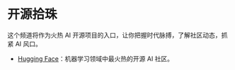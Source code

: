 # 开源拾珠

这个频道将作为火热 AI 开源项目的入口，让你把握时代脉搏，了解社区动态，抓紧 AI 风口。

- [Hugging Face](./huggingface.md)：机器学习领域中最火热的开源 AI 社区。
